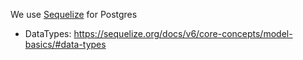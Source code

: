 We use [Sequelize](https://sequelize.org/docs/v6/) for Postgres

- DataTypes: https://sequelize.org/docs/v6/core-concepts/model-basics/#data-types
